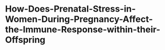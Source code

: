 # How-Does-Prenatal-Stress-in-Women-During-Pregnancy-Affect-the-Immune-Response-within-their-Offspring
